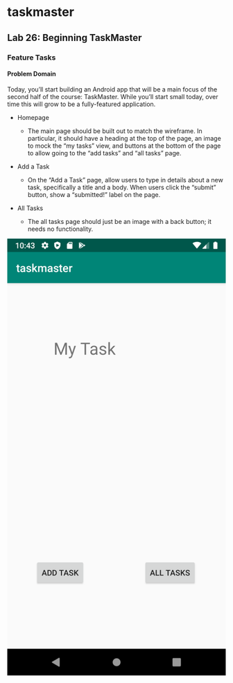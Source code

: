 # taskmaster

## Lab 26: Beginning TaskMaster

### Feature Tasks

#### Problem Domain

Today, you’ll start building an Android app that will be a main focus of the second half of the course: TaskMaster. While you’ll start small today, over time this will grow to be a fully-featured application.

* Homepage

    * The main page should be built out to match the wireframe. In particular, it should have a heading at the top of the page, an image to mock the “my tasks” view, and buttons at the bottom of the page to allow going to the “add tasks” and “all tasks” page.

* Add a Task

    * On the “Add a Task” page, allow users to type in details about a new task, specifically a title and a body. When users click the “submit” button, show a “submitted!” label on the page.
    
* All Tasks

    * The all tasks page should just be an image with a back button; it needs no functionality.   


![image description](screenshots/homePage.png)
